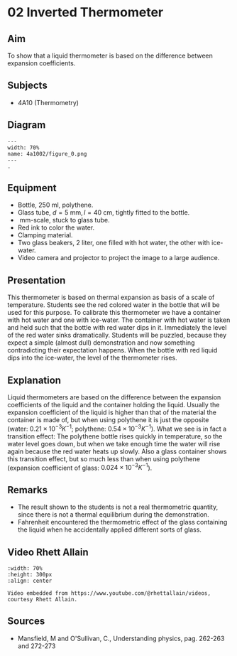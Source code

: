 # 02 Inverted Thermometer 
  
## Aim   
 To show that a liquid thermometer is based on the difference between expansion coefficients.    
  
## Subjects   
* 4A10 (Thermometry)   

## Diagram
   
```{figure} figures/figure_0.png  
---  
width: 70%  
name: 4a1002/figure_0.png  
---  
. 
```

## Equipment
 *  Bottle, $250\mathrm{~ml}$, polythene. 
 *  Glass tube, $d=5\mathrm{~mm}, l=40\mathrm{~cm}$, tightly fitted to the bottle. 
 *  $\mathrm{~mm}$-scale, stuck to glass tube. 
 *  Red ink to color the water. 
 *  Clamping material. 
 *  Two glass beakers, 2 liter, one filled with hot water, the other with ice-water. 
 *  Video camera and projector to project the image to a large audience.
      
  
## Presentation   
 This thermometer is based on thermal expansion as basis of a scale of temperature. Students see the red colored water in the bottle that will be used for this purpose. To calibrate this thermometer we have a container with hot water and one with ice-water. The container with hot water is taken and held such that the bottle with red water dips in it. Immediately the level of the red water sinks dramatically. Students will be puzzled, because they expect a simple (almost dull) demonstration and now something contradicting their expectation happens. When the bottle with red liquid dips into the ice-water, the level of the thermometer rises.    
  
## Explanation   
 Liquid thermometers are based on the difference between the expansion coefficients of the liquid and the container holding the liquid. Usually the expansion coefficient of the liquid is higher than that of the material the container is made of, but when using polythene it is just the opposite (water: $0.21\times 10^{-3}K^{-1}$; polythene: $0.54\times 10^{-3}K^{-1}$). What we see is in fact a transition effect: The polythene bottle rises quickly in temperature, so the water level goes down, but when we take enough time the water will rise again because the red water heats up slowly. Also a glass container shows this transition effect, but so much less than when using polythene (expansion coefficient of glass: $0.024\times 10^{-3}K^{-1}$).    
  
## Remarks
 *  The result shown to the students is not a real thermometric quantity, since there is not a thermal equilibrium during the demonstration. 
 *  Fahrenheit encountered the thermometric effect of the glass containing the liquid when he accidentally applied different sorts of glass.

## Video Rhett Allain

```{iframe} https://www.youtube.com/watch?v=suJrnW3AP90&t=14s
:width: 70%
:height: 300px
:align: center

Video embedded from https://www.youtube.com/@rhettallain/videos, courtesy Rhett Allain.
```

## Sources
 *  Mansfield, M and O'Sullivan, C., Understanding physics, pag. 262-263 and 272-273
  
